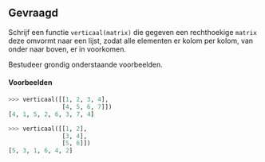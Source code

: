 ## Gevraagd
Schrijf een functie `verticaal(matrix)` die gegeven een rechthoekige `matrix` deze omvormt naar een lijst, zodat alle elementen er kolom per kolom, van onder naar boven, er in voorkomen.

Bestudeer grondig onderstaande voorbeelden.

#### Voorbeelden

```python
>>> verticaal([[1, 2, 3, 4],
               [4, 5, 6, 7]])
[4, 1, 5, 2, 6, 3, 7, 4]
```

```python
>>> verticaal([[1, 2],
               [3, 4],
               [5, 6]])
[5, 3, 1, 6, 4, 2]
```
